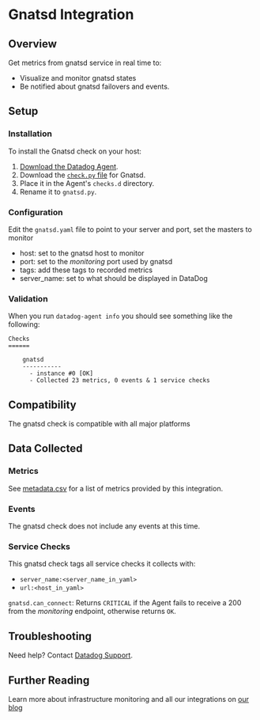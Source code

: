 # Gnatsd Integration

## Overview

Get metrics from gnatsd service in real time to:

* Visualize and monitor gnatsd states
* Be notified about gnatsd failovers and events.

## Setup

### Installation

To install the Gnatsd check on your host:

1. [Download the Datadog Agent][4].
2. Download the [`check.py` file][5] for Gnatsd.
3. Place it in the Agent's `checks.d` directory.
4. Rename it to `gnatsd.py`.

### Configuration

Edit the `gnatsd.yaml` file to point to your server and port, set the masters to monitor

* host: set to the gnatsd host to monitor
* port: set to the _monitoring_ port used by gnatsd
* tags: add these tags to recorded metrics
* server_name: set to what should be displayed in DataDog

### Validation

When you run `datadog-agent info` you should see something like the following:

    Checks
    ======

        gnatsd
        -----------
          - instance #0 [OK]
          - Collected 23 metrics, 0 events & 1 service checks

## Compatibility

The gnatsd check is compatible with all major platforms

## Data Collected
### Metrics

See [metadata.csv][1] for a list of metrics provided by this integration.

### Events
The gnatsd check does not include any events at this time.

### Service Checks
This gnatsd check tags all service checks it collects with:

* `server_name:<server_name_in_yaml>`
* `url:<host_in_yaml>`

`gnatsd.can_connect`:
Returns `CRITICAL` if the Agent fails to receive a 200 from the _monitoring_ endpoint, otherwise returns `OK`.

## Troubleshooting
Need help? Contact [Datadog Support][2].

## Further Reading
Learn more about infrastructure monitoring and all our integrations on [our blog][3]


[1]: https://github.com/DataDog/datadog-sdk-testing/blob/master/lib/config/metadata.csv
[2]: http://docs.datadoghq.com/help/
[3]: https://www.datadoghq.com/blog/
[4]: https://app.datadoghq.com/account/settings#agent
[5]: https://github.com/DataDog/integrations-extras/blob/master/gnatsd/check.py
